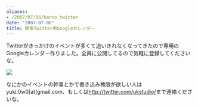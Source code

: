 ```yaml
---
aliases:
- /2007/07/06/kanto_twitter
date: "2007-07-06"
title: 関東Twitter用Googleカレンダー
---
```

Twitterがきっかけのイベントが多くて追いきれなくなってきたので専用のGoogleカレンダー作りました。全員に公開してるので気軽に登録してくださいな。

<a href="http://www.google.com/calendar/render?cid=dt9a336kkbl6jdm6pr2kooced0%40group.calendar.google.com" target="_blank"><img src="http://www.google.com/calendar/images/ext/gc_button1_ja.gif" border="0" /></a>

なにかのイベントの幹事とかで書き込み権限が欲しい人はyuki.0w0[at]gmail.com、もしくは<a href="http://twitter.com/ukstudio/">http://twitter.com/ukstudio/</a>まで連絡くださいな。